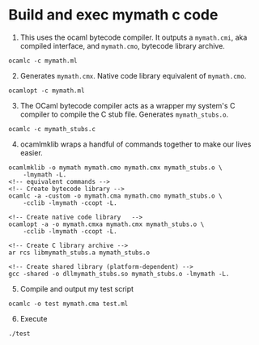 # Build and exec mymath c code

1. This uses the ocaml bytecode compiler. It outputs a `mymath.cmi`, aka compiled interface, and `mymath.cmo`, bytecode library archive.
```
ocamlc -c mymath.ml
```

2. Generates `mymath.cmx`. Native code library equivalent of `mymath.cmo`.
```
ocamlopt -c mymath.ml
```

3. The OCaml bytecode compiler acts as a wrapper my system's C compiler to compile the C stub file.
Generates `mymath_stubs.o`.
```
ocamlc -c mymath_stubs.c
```

4. ocamlmklib wraps a handful of commands together to make our lives easier. 
```
ocamlmklib -o mymath mymath.cmo mymath.cmx mymath_stubs.o \
    -lmymath -L.
<!-- equivalent commands -->
<!-- Create bytecode library -->
ocamlc -a -custom -o mymath.cma mymath.cmo mymath_stubs.o \
    -cclib -lmymath -ccopt -L.

<!-- Create native code library   -->
ocamlopt -a -o mymath.cmxa mymath.cmx mymath_stubs.o \
    -cclib -lmymath -ccopt -L.

<!-- Create C library archive -->
ar rcs libmymath_stubs.a mymath_stubs.o

<!-- Create shared library (platform-dependent) -->
gcc -shared -o dllmymath_stubs.so mymath_stubs.o -lmymath -L.
```

5. Compile and output my test script
```
ocamlc -o test mymath.cma test.ml
```

6. Execute
```
./test
```
